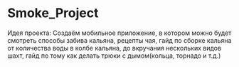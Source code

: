 # Smoke_Project
Идея проекта: 
Создаём мобильное приложение, в котором можно будет смотреть способы забива кальяна, рецепты чая, гайд по сборке кальяна от количества воды в колбе кальяна, до вкручания нескольких видов шахт, гайд по тому как делать трюки с дымом(кольца, торнадо и т.д.)
